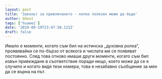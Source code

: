 ```yaml
---
layout: post
title: 'Законът за привличането - колко полезен може да бъде'
author: Ghost
tags: ['huawei']
date: '2019-09-19T23:47:38.121Z'
draft: false
---
```


Имало е моменти, когато съм бил на истинска „духовна ролка“, проявявайки се по-бързо от всякога и числата ми се появяват постоянно. След това отново имаше други моменти, когато съм бил извън привеждане в съответствие поради нещо, което може да се е случило и когато видя тези номера, това е незабавно съобщение за мен да се върна на път.

